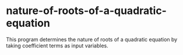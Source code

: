 # nature-of-roots-of-a-quadratic-equation
This program determines the nature of roots of  a quadratic equation by taking coefficient terms as input variables.
